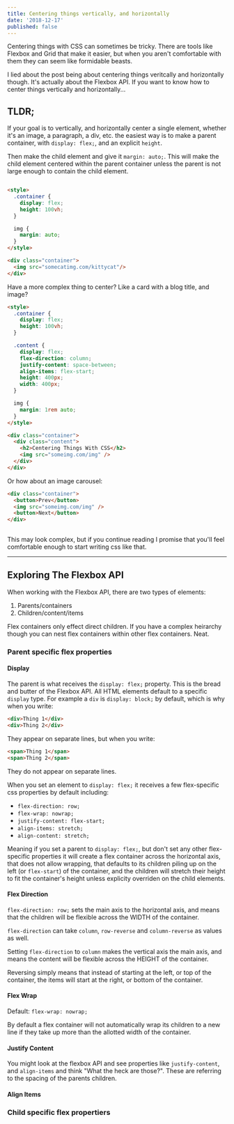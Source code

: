 ```yaml
---
title: Centering things vertically, and horizontally
date: '2018-12-17'
published: false
---
```


Centering things with CSS can sometimes be tricky. There are tools like Flexbox
and Grid that make it easier, but when you aren't comfortable with them they
can seem like formidable beasts. 

I lied about the post being about centering things veritcally and horizontally though. It's actually about the Flexbox API. If you want to know how to center things vertically and horizontally... 

## TLDR;

If your goal is to vertically, and horizontally center a single element, whether it's an
image, a paragraph, a div, etc. the easiest way is to make a parent container,
with `display: flex;`, and an explicit `height`. 

Then make the child element and give it `margin: auto;`. This will make the
child element centered within the parent container unless the parent is not
large enough to contain the child element. 

```html

<style>
  .container {
    display: flex;
    height: 100vh;
  }

  img {
    margin: auto;
  }
</style>

<div class="container">
  <img src="somecatimg.com/kittycat"/>
</div>

```

Have a more complex thing to center? Like a card with a blog title, and image?

```html
<style>
  .container {
    display: flex;
    height: 100vh;
  }

  .content {
    display: flex;
    flex-direction: column;
    justify-content: space-between;
    align-items: flex-start;
    height: 400px;
    width: 400px;
  }

  img {
    margin: 1rem auto;
  }
</style>

<div class="container">
  <div class="content">
    <h2>Centering Things With CSS</h2>
    <img src="someimg.com/img" />
  </div>
</div>

```

Or how about an image carousel:

```html
<div class="container">
  <button>Prev</button>
  <img src="someimg.com/img" />
  <button>Next</button>
</div>
  
```

This may look complex, but if you continue reading I promise that you'll feel
comfortable enough to start writing css like that.

---

## Exploring The Flexbox API

When working with the Flexbox API, there are two types of elements:
1. Parents/containers 
2. Children/content/items

Flex containers only effect direct children. If you have a complex heirarchy
though you can nest flex containers within other flex containers. Neat.

### Parent specific flex properties 

#### Display 

The parent is what receives the `display: flex;` property. This is the bread and
butter of the Flexbox API. All HTML elements default to a specific `display` type. For
example a `div` is `display: block;` by default, which is why when you write:

```html
<div>Thing 1</div>
<div>Thing 2</div>

```

They appear on separate lines, but when you write:
```html
<span>Thing 1</span>
<span>Thing 2</span>
```

They do not appear on separate lines.

When you set an element to `display: flex;` it receives a few flex-specific css
properties by default including: 
* `flex-direction: row;` 
* `flex-wrap: nowrap;`
* `justify-content: flex-start;`
* `align-items: stretch;`
* `align-content: stretch;`

Meaning if you set a parent to `display: flex;`, but don't set any other
flex-specific properties it will create a flex container across the horizontal
axis, that does not allow wrapping, that defaults to its children piling up on
the left (or `flex-start`) of the container, and the children will stretch their
height to fit the container's height unless explicity overriden on the child
elements.


#### Flex Direction

`flex-direction: row;` sets the main axis to the horizontal axis, and means that the children will be flexible across the WIDTH of the container. 

`flex-direction` can take `column`, `row-reverse` and `column-reverse` as values as well. 

Setting `flex-direction` to `column` makes the vertical axis the main
axis, and means the content will be flexible across the HEIGHT of the container.

Reversing simply means that instead of starting at the left, or top of
the container, the items will start at the right, or bottom of the container.

#### Flex Wrap

Default: `flex-wrap: nowrap;`

By default a flex container will not automatically wrap its children to a new
line if they take up more than the allotted width of the container.


#### Justify Content



You might look at the flexbox API and see properties like `justify-content`, and `align-items` and think "What the heck are those?". These are referring to the spacing of the parents children.

#### Align Items

### Child specific flex propertiers
